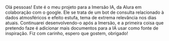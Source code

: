 Olá pessoas! Este é o meu projeto para a Imersão IA, da Alura em colaboração com o google. 
Ele se trata de um bot de consulta relacionado à dados atmosféricos e efeito estufa, tema de extrema relevância nos dias atuais. Continuarei desenvolvendo-o após a Imersão, e a primeira coisa que pretendo faze é adicionar mais documentos para a IA usar como fonte de inspiração.
Fiz com carinho, espero que gostem, obrigado!
